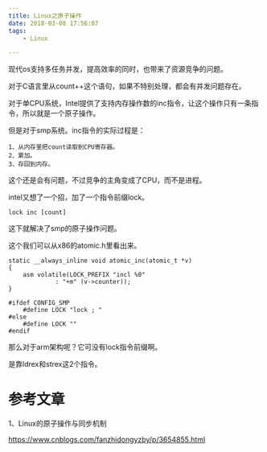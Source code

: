 ```yaml
---
title: Linux之原子操作
date: 2018-03-08 17:56:07
tags:
	- Linux

---
```




现代os支持多任务并发，提高效率的同时，也带来了资源竞争的问题。

对于C语言里从count++这个语句，如果不特别处理，都会有并发问题存在。

对于单CPU系统，Intel提供了支持内存操作数的inc指令，让这个操作只有一条指令，所以就是一个原子操作。

但是对于smp系统。inc指令的实际过程是：

```
1、从内存里把count读取到CPU寄存器。
2、累加。
3、存回到内存。
```

这个还是会有问题，不过竞争的主角变成了CPU，而不是进程。

intel又想了一个招，加了一个指令前缀lock。

```
lock inc [count]
```

这下就解决了smp的原子操作问题。

这个我们可以从x86的atomic.h里看出来。

```
static __always_inline void atomic_inc(atomic_t *v)
{
    asm volatile(LOCK_PREFIX "incl %0"
             : "+m" (v->counter));
}
```

```
#ifdef CONFIG_SMP
    #define LOCK "lock ; "
#else
    #define LOCK ""
#endif
```



那么对于arm架构呢？它可没有lock指令前缀啊。

是靠ldrex和strex这2个指令。



# 参考文章

1、Linux的原子操作与同步机制

https://www.cnblogs.com/fanzhidongyzby/p/3654855.html